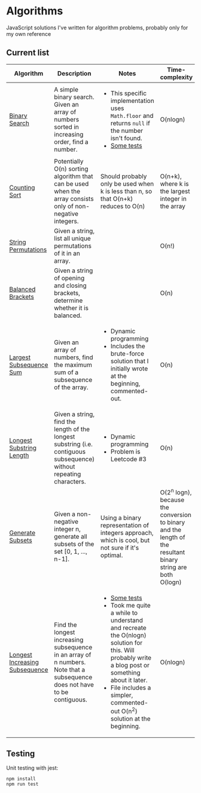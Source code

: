 # Algorithms
JavaScript solutions I've written for algorithm problems, probably only for my own reference


## Current list
| Algorithm | Description | Notes | Time-complexity | Space-complexity |
| ----------- | ----------- | ----------- | ----------- | ----------- | 
| [Binary Search](https://github.com/smilevideo/algorithms/blob/master/algorithms/binarySearch.js) | A simple binary search. Given an array of numbers sorted in increasing order, find a number. | <ul><li>This specific implementation uses `Math.floor` and returns `null` if the number isn't found.</li><li>[Some tests](https://github.com/smilevideo/algorithms/blob/master/tests/binarySearch.test.js)</li></ul> | O(nlogn) | O(1) |
| [Counting Sort](https://github.com/smilevideo/algorithms/blob/master/algorithms/countingSort.js) | Potentially O(n) sorting algorithm that can be used when the array consists only of non-negative integers. | Should probably only be used when k is less than n, so that O(n+k) reduces to O(n) | O(n+k), where k is the largest integer in the array | O(n+k) |
| [String Permutations](https://github.com/smilevideo/algorithms/blob/master/algorithms/stringPermutations.js) | Given a string, list all unique permutations of it in an array. || O(n!) | O(n!) |
| [Balanced Brackets](https://github.com/smilevideo/algorithms/blob/master/algorithms/balancedBrackets.js) | Given a string of opening and closing brackets, determine whether it is balanced. || O(n) | O(n) |
| [Largest Subsequence Sum](https://github.com/smilevideo/algorithms/blob/master/algorithms/largestSubarraySum.js) | Given an array of numbers, find the maximum sum of a subsequence of the array. | <ul><li>Dynamic programming</li><li>Includes the brute-force solution that I initially wrote at the beginning, commented-out.</li></ul> | O(n) | O(1) | 
| [Longest Substring Length](https://github.com/smilevideo/algorithms/blob/master/algorithms/lengthOfLongestSubstring.js) | Given a string, find the length of the longest substring (i.e. contiguous subsequence) without repeating characters. | <ul><li>Dynamic programming</li><li>Problem is Leetcode #3</li></ul> | O(n) | O(n) |
| [Generate Subsets](https://github.com/smilevideo/algorithms/blob/master/algorithms/generateSubsets.js) | Given a non-negative integer n, generate all subsets of the set \[0, 1, ..., n-1\]. | Using a binary representation of integers approach, which is cool, but not sure if it's optimal. | O(2<sup>n</sup> logn), because the conversion to binary and the length of the resultant binary string are both O(logn) | O(2<sup>n</sup> logn), for essentially the same reasons given for the time-complexity |
| [Longest Increasing Subsequence](https://github.com/smilevideo/algorithms/blob/master/algorithms/longestIncreasingSubsequence.js) | Find the longest increasing subsequence in an array of n numbers. Note that a subsequence does not have to be contiguous. | <ul><li>[Some tests](https://github.com/smilevideo/algorithms/blob/master/tests/LIS.test.js)</li><li>Took me quite a while to understand and recreate the O(nlogn) solution for this. Will probably write a blog post or something about it later.</li><li>File includes a simpler, commented-out O(n<sup>2</sup>) solution at the beginning.</li></ul> | O(nlogn) | O(n) |


## Testing
Unit testing with jest:
```
npm install
npm run test
```
